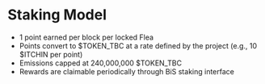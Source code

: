 # Staking Model

- 1 point earned per block per locked Flea
- Points convert to $TOKEN_TBC at a rate defined by the project (e.g., 10 $ITCHIN per point)
- Emissions capped at 240,000,000 $TOKEN_TBC
- Rewards are claimable periodically through BiS staking interface

